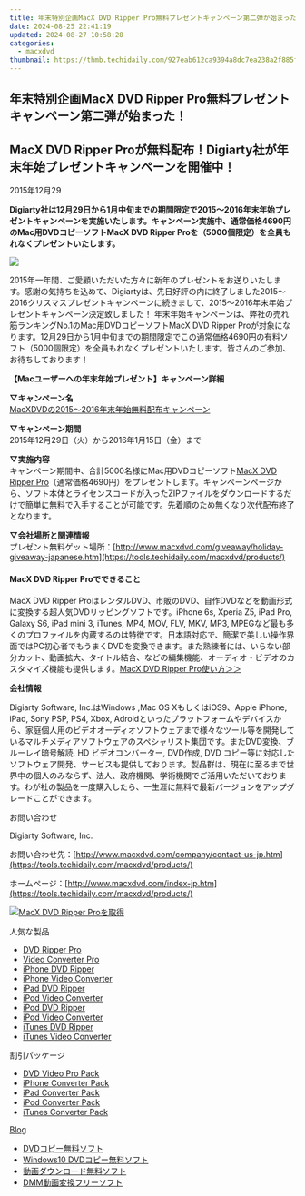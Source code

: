 ```yaml
---
title: 年末特別企画MacX DVD Ripper Pro無料プレゼントキャンペーン第二弾が始まった！
date: 2024-08-25 22:41:19
updated: 2024-08-27 10:58:28
categories:
  - macxdvd
thumbnail: https://thmb.techidaily.com/927eab612ca9394a8dc7ea238a2f885f7ea9117faabc7f0454d2ab57936cb103.png
---
```


## 年末特別企画MacX DVD Ripper Pro無料プレゼントキャンペーン第二弾が始まった！

## MacX DVD Ripper Proが無料配布！Digiarty社が年末年始プレゼントキャンペーンを開催中！

2015年12月29

**Digiarty社は12月29日から1月中旬までの期間限定で2015～2016年末年始プレゼントキャンペーンを実施いたします。キャンペーン実施中、通常価格4690円のMac用DVDコピーソフトMacX DVD Ripper Proを（5000個限定）を全員もれなくプレゼントいたします。**

![](https://www.macxdvd.com/press-room/image/macxdvd-2015-christmas-drp-giveaway-jp.jpg)

2015年一年間、ご愛顧いただいた方々に新年のプレゼントをお送りいたします。感謝の気持ちを込めて、Digiartyは、先日好評の内に終了しました2015～2016クリスマスプレゼントキャンペーンに続きまして、2015～2016年末年始プレゼントキャンペーン決定致しました！ 年末年始キャンペーンは、弊社の売れ筋ランキングNo.1のMac用DVDコピーソフトMacX DVD Ripper Proが対象になります。12月29日から1月中旬までの期間限定でこの通常価格4690円の有料ソフト（5000個限定）を全員もれなくプレゼントいたします。皆さんのご参加、お待ちしております！

**【Macユーザーへの年末年始プレゼント】キャンペーン詳細**

**▽キャンペーン名**  
[MacXDVDの2015～2016年末年始無料配布キャンペーン](https://tools.techidaily.com/macxdvd/products/)

**▽キャンペーン期間**  
 2015年12月29日（火）から2016年1月15日（金）まで

**▽実施内容**  
 キャンペーン期間中、合計5000名様にMac用DVDコピーソフト[MacX DVD Ripper Pro](https://tools.techidaily.com/macxdvd/products/)（通常価格4690円）をプレゼントします。キャンペーンページから、ソフト本体とライセンスコードが入ったZIPファイルをダウンロードするだけで簡単に無料で入手することが可能です。先着順のため無くなり次代配布終了となります。

**▽会社場所と関連情報**  
 プレゼント無料ゲット場所：[http://www.macxdvd.com/giveaway/holiday-giveaway-japanese.htm](https://tools.techidaily.com/macxdvd/products/)

#### MacX DVD Ripper Proでできること

MacX DVD Ripper ProはレンタルDVD、市販のDVD、自作DVDなどを動画形式に変換する超人気DVDリッピングソフトです。iPhone 6s, Xperia Z5, iPad Pro, Galaxy S6, iPad mini 3, iTunes, MP4, MOV, FLV, MKV, MP3, MPEGなど最も多くのプロファイルを内蔵するのは特徴です。日本語対応で、簡潔で美しい操作界面ではPC初心者でもうまくDVDを変換できます。また熟練者には、いらない部分カット、動画拡大、タイトル結合、などの編集機能、オーディオ・ビデオのカスタマイズ機能も提供します。[MacX DVD Ripper Pro使い方＞＞](https://tools.techidaily.com/macxdvd/products/)

**会社情報**

Digiarty Software, Inc.はWindows ,Mac OS XもしくはiOS9、Apple iPhone, iPad, Sony PSP, PS4, Xbox, Adroidといったプラットフォームやデバイスから、家庭個人用のビデオオーディオソフトウェアまで様々なツール等を開発しているマルチメディアソフトウェアのスペシャリスト集団です。またDVD変換、ブルーレイ暗号解読, HD ビデオコンバーター, DVD作成, DVD コピー等に対応したソフトウェア開発、サービスも提供しております。製品群は、現在に至るまで世界中の個人のみならず、法人、政府機関、学術機関でご活用いただいております。わが社の製品を一度購入したら、一生涯に無料で最新バージョンをアップグレードことができます。

お問い合わせ

Digiarty Software, Inc.

お問い合わせ先：[http://www.macxdvd.com/company/contact-us-jp.htm](https://tools.techidaily.com/macxdvd/products/) 

ホームページ：[http://www.macxdvd.com/index-jp.htm](https://tools.techidaily.com/macxdvd/products/) 

[![MacX DVD Ripper Proを取得](https://www.macxdvd.com/press-room/../banner/200-jp.png)](https://tools.techidaily.com/macxdvd/products/) 

人気な製品

* [DVD Ripper Pro](https://tools.techidaily.com/macxdvd/products/)
* [Video Converter Pro](https://tools.techidaily.com/macxdvd/products/)
* [iPhone DVD Ripper](https://tools.techidaily.com/macxdvd/products/)
* [iPhone Video Converter](https://tools.techidaily.com/macxdvd/products/)
* [iPad DVD Ripper](https://tools.techidaily.com/macxdvd/products/)
* [iPod Video Converter](https://tools.techidaily.com/macxdvd/products/)
* [iPod DVD Ripper](https://tools.techidaily.com/macxdvd/products/)
* [iPod Video Converter](https://tools.techidaily.com/macxdvd/products/)
* [iTunes DVD Ripper](https://tools.techidaily.com/macxdvd/products/)
* [iTunes Video Converter](https://tools.techidaily.com/macxdvd/products/)

割引パッケージ

* [DVD Video Pro Pack](https://tools.techidaily.com/macxdvd/products/)
* [iPhone Converter Pack](https://tools.techidaily.com/macxdvd/products/)
* [iPad Converter Pack](https://tools.techidaily.com/macxdvd/products/)
* [iPod Converter Pack](https://tools.techidaily.com/macxdvd/products/)
* [iTunes Converter Pack](https://tools.techidaily.com/macxdvd/products/)

[Blog](https://tools.techidaily.com/macxdvd/products/)

* [DVDコピー無料ソフト](https://tools.techidaily.com/macxdvd/products/)
* [Windows10 DVDコピー無料ソフト](https://tools.techidaily.com/macxdvd/products/)
* [動画ダウンロード無料ソフト](https://tools.techidaily.com/macxdvd/products/)
* [DMM動画変換フリーソフト](https://tools.techidaily.com/macxdvd/products/)

<ins class="adsbygoogle"
     style="display:block"
     data-ad-format="autorelaxed"
     data-ad-client="ca-pub-7571918770474297"
     data-ad-slot="1223367746"></ins>



<ins class="adsbygoogle"
     style="display:block"
     data-ad-client="ca-pub-7571918770474297"
     data-ad-slot="8358498916"
     data-ad-format="auto"
     data-full-width-responsive="true"></ins>
